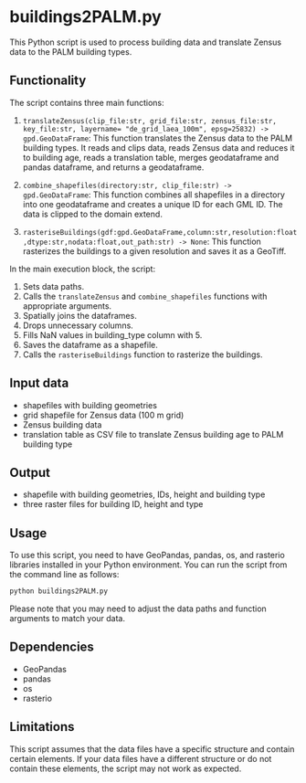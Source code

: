 # buildings2PALM.py
This Python script is used to process building data and translate Zensus data to the PALM building types.

## Functionality

The script contains three main functions:

1. `translateZensus(clip_file:str, grid_file:str, zensus_file:str, key_file:str, layername= "de_grid_laea_100m", epsg=25832) -> gpd.GeoDataFrame`:
   This function translates the Zensus data to the PALM building types. It reads and clips data, reads Zensus data and reduces it to building age, reads a translation table, merges geodataframe and pandas dataframe, and returns a geodataframe.

2. `combine_shapefiles(directory:str, clip_file:str) -> gpd.GeoDataFrame`:
   This function combines all shapefiles in a directory into one geodataframe and creates a unique ID for each GML ID. The data is clipped to the domain extend.

3. `rasteriseBuildings(gdf:gpd.GeoDataFrame,column:str,resolution:float,dtype:str,nodata:float,out_path:str) -> None`:
   This function rasterizes the buildings to a given resolution and saves it as a GeoTiff.

In the main execution block, the script:

1. Sets data paths.
2. Calls the `translateZensus` and `combine_shapefiles` functions with appropriate arguments.
3. Spatially joins the dataframes.
4. Drops unnecessary columns.
5. Fills NaN values in building_type column with 5.
6. Saves the dataframe as a shapefile.
7. Calls the `rasteriseBuildings` function to rasterize the buildings.

## Input data
* shapefiles with building geometries 
* grid shapefile for Zensus data (100 m grid)
* Zensus building data
* translation table as CSV file to translate Zensus building age to PALM building type

## Output
* shapefile with building geometries, IDs, height and building type
* three raster files for building ID, height and type

## Usage

To use this script, you need to have GeoPandas, pandas, os, and rasterio libraries installed in your Python environment. You can run the script from the command line as follows:

```bash
python buildings2PALM.py
```

Please note that you may need to adjust the data paths and function arguments to match your data.

## Dependencies
* GeoPandas
* pandas
* os
* rasterio

## Limitations
This script assumes that the data files have a specific structure and contain certain elements. If your data files have a different structure or do not contain these elements, the script may not work as expected.

